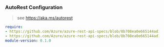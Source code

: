 ### AutoRest Configuration

> see https://aka.ms/autorest

``` yaml
require:
- https://github.com/Azure/azure-rest-api-specs/blob/8b708ea0e665144ad1fe691fc7cca33517ac3c7e/specification/eventgrid/resource-manager/readme.md
- https://github.com/Azure/azure-rest-api-specs/blob/8b708ea0e665144ad1fe691fc7cca33517ac3c7e/specification/eventgrid/resource-manager/readme.go.md
module-version: 0.1.0
```